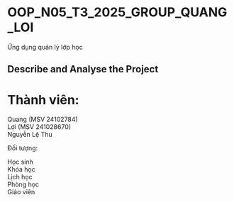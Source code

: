 # OOP_N05_T3_2025_GROUP_QUANG_LOI
Ứng dụng quản lý lớp học


## Describe and Analyse the Project

# Thành viên:
Quang (MSV 24102784)<br>
Lợi (MSV 241028670)<br>
Nguyễn Lệ Thu


Đối tượng:

Học sinh<br>
Khóa học<br>
Lịch học<br>
Phòng học<br>
Giáo viên
